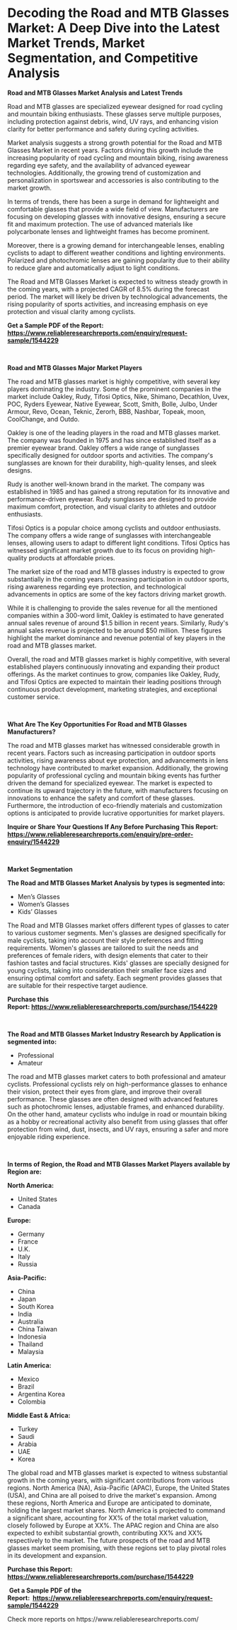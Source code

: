 <p><h1>Decoding the Road and MTB Glasses Market: A Deep Dive into the Latest Market Trends, Market Segmentation, and Competitive Analysis</h1></p><p><strong>Road and MTB Glasses Market Analysis and Latest Trends</strong></p>
<p><p>Road and MTB glasses are specialized eyewear designed for road cycling and mountain biking enthusiasts. These glasses serve multiple purposes, including protection against debris, wind, UV rays, and enhancing vision clarity for better performance and safety during cycling activities.</p><p>Market analysis suggests a strong growth potential for the Road and MTB Glasses Market in recent years. Factors driving this growth include the increasing popularity of road cycling and mountain biking, rising awareness regarding eye safety, and the availability of advanced eyewear technologies. Additionally, the growing trend of customization and personalization in sportswear and accessories is also contributing to the market growth.</p><p>In terms of trends, there has been a surge in demand for lightweight and comfortable glasses that provide a wide field of view. Manufacturers are focusing on developing glasses with innovative designs, ensuring a secure fit and maximum protection. The use of advanced materials like polycarbonate lenses and lightweight frames has become prominent.</p><p>Moreover, there is a growing demand for interchangeable lenses, enabling cyclists to adapt to different weather conditions and lighting environments. Polarized and photochromic lenses are gaining popularity due to their ability to reduce glare and automatically adjust to light conditions.</p><p>The Road and MTB Glasses Market is expected to witness steady growth in the coming years, with a projected CAGR of 8.5% during the forecast period. The market will likely be driven by technological advancements, the rising popularity of sports activities, and increasing emphasis on eye protection and visual clarity among cyclists.</p></p>
<p><strong>Get a Sample PDF of the Report:&nbsp; <a href="https://www.reliableresearchreports.com/enquiry/request-sample/1544229">https://www.reliableresearchreports.com/enquiry/request-sample/1544229</a></strong></p>
<p>&nbsp;</p>
<p><strong>Road and MTB Glasses Major Market Players</strong></p>
<p><p>The road and MTB glasses market is highly competitive, with several key players dominating the industry. Some of the prominent companies in the market include Oakley, Rudy, Tifosi Optics, Nike, Shimano, Decathlon, Uvex, POC, Ryders Eyewear, Native Eyewear, Scott, Smith, Bolle, Julbo, Under Armour, Revo, Ocean, Teknic, Zerorh, BBB, Nashbar, Topeak, moon, CoolChange, and Outdo.</p><p>Oakley is one of the leading players in the road and MTB glasses market. The company was founded in 1975 and has since established itself as a premier eyewear brand. Oakley offers a wide range of sunglasses specifically designed for outdoor sports and activities. The company's sunglasses are known for their durability, high-quality lenses, and sleek designs.</p><p>Rudy is another well-known brand in the market. The company was established in 1985 and has gained a strong reputation for its innovative and performance-driven eyewear. Rudy sunglasses are designed to provide maximum comfort, protection, and visual clarity to athletes and outdoor enthusiasts.</p><p>Tifosi Optics is a popular choice among cyclists and outdoor enthusiasts. The company offers a wide range of sunglasses with interchangeable lenses, allowing users to adapt to different light conditions. Tifosi Optics has witnessed significant market growth due to its focus on providing high-quality products at affordable prices.</p><p>The market size of the road and MTB glasses industry is expected to grow substantially in the coming years. Increasing participation in outdoor sports, rising awareness regarding eye protection, and technological advancements in optics are some of the key factors driving market growth.</p><p>While it is challenging to provide the sales revenue for all the mentioned companies within a 300-word limit, Oakley is estimated to have generated annual sales revenue of around $1.5 billion in recent years. Similarly, Rudy's annual sales revenue is projected to be around $50 million. These figures highlight the market dominance and revenue potential of key players in the road and MTB glasses market.</p><p>Overall, the road and MTB glasses market is highly competitive, with several established players continuously innovating and expanding their product offerings. As the market continues to grow, companies like Oakley, Rudy, and Tifosi Optics are expected to maintain their leading positions through continuous product development, marketing strategies, and exceptional customer service.</p></p>
<p>&nbsp;</p>
<p><strong>What Are The Key Opportunities For Road and MTB Glasses Manufacturers?</strong></p>
<p><p>The road and MTB glasses market has witnessed considerable growth in recent years. Factors such as increasing participation in outdoor sports activities, rising awareness about eye protection, and advancements in lens technology have contributed to market expansion. Additionally, the growing popularity of professional cycling and mountain biking events has further driven the demand for specialized eyewear. The market is expected to continue its upward trajectory in the future, with manufacturers focusing on innovations to enhance the safety and comfort of these glasses. Furthermore, the introduction of eco-friendly materials and customization options is anticipated to provide lucrative opportunities for market players.</p></p>
<p><strong>Inquire or Share Your Questions If Any Before Purchasing This Report: <a href="https://www.reliableresearchreports.com/enquiry/pre-order-enquiry/1544229">https://www.reliableresearchreports.com/enquiry/pre-order-enquiry/1544229</a></strong></p>
<p>&nbsp;</p>
<p><strong>Market Segmentation</strong></p>
<p><strong>The Road and MTB Glasses Market Analysis by types is segmented into:</strong></p>
<p><ul><li>Men’s Glasses</li><li>Women’s Glasses</li><li>Kids’ Glasses</li></ul></p>
<p><p>The Road and MTB Glasses market offers different types of glasses to cater to various customer segments. Men's glasses are designed specifically for male cyclists, taking into account their style preferences and fitting requirements. Women's glasses are tailored to suit the needs and preferences of female riders, with design elements that cater to their fashion tastes and facial structures. Kids' glasses are specially designed for young cyclists, taking into consideration their smaller face sizes and ensuring optimal comfort and safety. Each segment provides glasses that are suitable for their respective target audience.</p></p>
<p><strong>Purchase this Report:&nbsp;<a href="https://www.reliableresearchreports.com/purchase/1544229">https://www.reliableresearchreports.com/purchase/1544229</a></strong></p>
<p>&nbsp;</p>
<p><strong>The Road and MTB Glasses Market Industry Research by Application is segmented into:</strong></p>
<p><ul><li>Professional</li><li>Amateur</li></ul></p>
<p><p>The road and MTB glasses market caters to both professional and amateur cyclists. Professional cyclists rely on high-performance glasses to enhance their vision, protect their eyes from glare, and improve their overall performance. These glasses are often designed with advanced features such as photochromic lenses, adjustable frames, and enhanced durability. On the other hand, amateur cyclists who indulge in road or mountain biking as a hobby or recreational activity also benefit from using glasses that offer protection from wind, dust, insects, and UV rays, ensuring a safer and more enjoyable riding experience.</p></p>
<p>&nbsp;</p>
<p><strong>In terms of Region, the Road and MTB Glasses Market Players available by Region are:</strong></p>
<p>
    <p> <strong> North America: </strong>
        <ul>
            <li>United States</li>
            <li>Canada</li>
        </ul>
        </p> 
    <p> <strong> Europe: </strong>
        <ul>
            <li>Germany</li>
            <li>France</li>
            <li>U.K.</li>
            <li>Italy</li>
            <li>Russia</li>
        </ul>
        </p> 
    <p> <strong> Asia-Pacific: </strong>
        <ul>
            <li>China</li>
            <li>Japan</li>
            <li>South Korea</li>
            <li>India</li>
            <li>Australia</li>
            <li>China Taiwan</li>
            <li>Indonesia</li>
            <li>Thailand</li>
            <li>Malaysia</li>
        </ul>
        </p> 
    <p> <strong> Latin America: </strong>
        <ul>
            <li>Mexico</li>
            <li>Brazil</li>
            <li>Argentina Korea</li>
            <li>Colombia</li>
        </ul>
        </p> 
    <p> <strong> Middle East & Africa: </strong>
        <ul>
            <li>Turkey</li>
            <li>Saudi</li>
            <li>Arabia</li>
            <li>UAE</li>
            <li>Korea</li>
        </ul>
    </p>
    </p>
<p><p>The global road and MTB glasses market is expected to witness substantial growth in the coming years, with significant contributions from various regions. North America (NA), Asia-Pacific (APAC), Europe, the United States (USA), and China are all poised to drive the market's expansion. Among these regions, North America and Europe are anticipated to dominate, holding the largest market shares. North America is projected to command a significant share, accounting for XX% of the total market valuation, closely followed by Europe at XX%. The APAC region and China are also expected to exhibit substantial growth, contributing XX% and XX% respectively to the market. The future prospects of the road and MTB glasses market seem promising, with these regions set to play pivotal roles in its development and expansion.</p></p>
<p><strong>Purchase this Report: <a href="https://www.reliableresearchreports.com/purchase/1544229">https://www.reliableresearchreports.com/purchase/1544229</a></strong></p>
<p>&nbsp;<strong>Get a Sample PDF of the Report:&nbsp;&nbsp;<a href="https://www.reliableresearchreports.com/enquiry/request-sample/1544229">https://www.reliableresearchreports.com/enquiry/request-sample/1544229</a></strong></p>
<p><strong></strong></p>
<p>Check more reports on https://www.reliableresearchreports.com/</p>